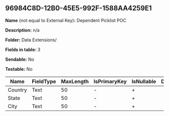 ## 96984C8D-12B0-45E5-992F-1588AA4259E1

**Name** (not equal to External Key)**:** Dependent Picklist POC

**Description:** n/a

**Folder:** Data Extensions/

**Fields in table:** 3

**Sendable:** No

**Testable:** No

| Name | FieldType | MaxLength | IsPrimaryKey | IsNullable | DefaultValue |
| --- | --- | --- | --- | --- | --- |
| Country | Text | 50 | - | + |  |
| State | Text | 50 | - | + |  |
| City | Text | 50 | - | + |  |
